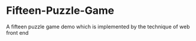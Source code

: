 # Fifteen-Puzzle-Game
A fifteen puzzle game demo which is implemented by the technique of web front end
